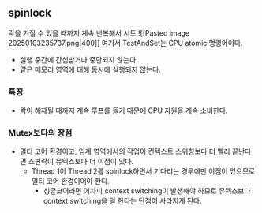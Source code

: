 ## spinlock
락을 가질 수 있을 때까지 계속 반복해서 시도
![[Pasted image 20250103235737.png|400]]
여기서 TestAndSet는 CPU atomic 명령어이다.
 - 실행 중간에 간섭받거나 중단되지 않는다
 - 같은 메모리 영역에 대해 동시에 실행되지 않는다.
### 특징
- 락이 해제될 때까지 계속 루프를 돌기 때문에 CPU 자원을 계속 소비한다.
### Mutex보다의 장점
- 멀티 코어 환경이고, 임계 영역에서의 작업이 컨텍스트 스위칭보다 더 빨리 끝난다면 스핀락이 뮤텍스보다 더 이점이 있다.
	- Thread 1이 Thread 2를 spinlock하면서 기다리는 경우에만 이점이 있으므로 멀티 코어 환경이어야 한다.
		- 싱글코어라면 어차피 context switching이 발생해야 하므로 뮤텍스보다 context switching을 덜 한다는 단점이 사라지게 된다.